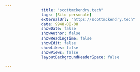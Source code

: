---
                title: "scottmckendry.tech"
                tags: [Sito personale]
                externalUrl: "https://scottmckendry.tech"
                date: 9948-08-08
                showDate: false
                showAuthor: false
                showReadingTime: false
                showEdit: false
                showLikes: false
                showViews: false
                layoutBackgroundHeaderSpace: false
                ---

